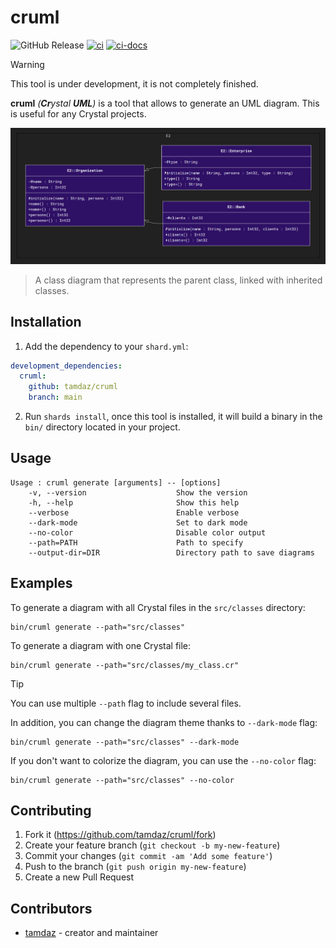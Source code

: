 # cruml

![GitHub Release](https://img.shields.io/github/v/release/tamdaz/cruml)
[![ci](https://github.com/tamdaz/cruml/actions/workflows/crystal.yml/badge.svg?branch=main)](https://github.com/tamdaz/cruml/actions/workflows/crystal.yml)
[![ci-docs](https://github.com/tamdaz/cruml/actions/workflows/ci-docs.yml/badge.svg)](https://github.com/tamdaz/cruml/actions/workflows/ci-docs.yml)

> [!WARNING]
> This tool is under development, it is not completely finished.

**cruml** *(**Cr**ystal **UML**)* is a tool that allows to generate an UML diagram. This is useful for any Crystal projects.

![uml_class_diagram](img/diagram.png)
> A class diagram that represents the parent class, linked with inherited classes.

## Installation

1. Add the dependency to your `shard.yml`:

```yaml
development_dependencies:
  cruml:
    github: tamdaz/cruml
    branch: main
```

2. Run `shards install`, once this tool is installed, it will build a binary in the `bin/` directory located in your project.

## Usage

```
Usage : cruml generate [arguments] -- [options]
    -v, --version                    Show the version
    -h, --help                       Show this help
    --verbose                        Enable verbose
    --dark-mode                      Set to dark mode
    --no-color                       Disable color output
    --path=PATH                      Path to specify
    --output-dir=DIR                 Directory path to save diagrams
```

## Examples

To generate a diagram with all Crystal files in the `src/classes` directory:

```
bin/cruml generate --path="src/classes"
```

To generate a diagram with one Crystal file:

```
bin/cruml generate --path="src/classes/my_class.cr"
```

> [!TIP]
> You can use multiple `--path` flag to include several files.

In addition, you can change the diagram theme thanks to `--dark-mode` flag:

```
bin/cruml generate --path="src/classes" --dark-mode
```

If you don't want to colorize the diagram, you can use the `--no-color` flag:

```
bin/cruml generate --path="src/classes" --no-color
```

## Contributing

1. Fork it (<https://github.com/tamdaz/cruml/fork>)
2. Create your feature branch (`git checkout -b my-new-feature`)
3. Commit your changes (`git commit -am 'Add some feature'`)
4. Push to the branch (`git push origin my-new-feature`)
5. Create a new Pull Request

## Contributors

- [tamdaz](https://github.com/tamdaz) - creator and maintainer
